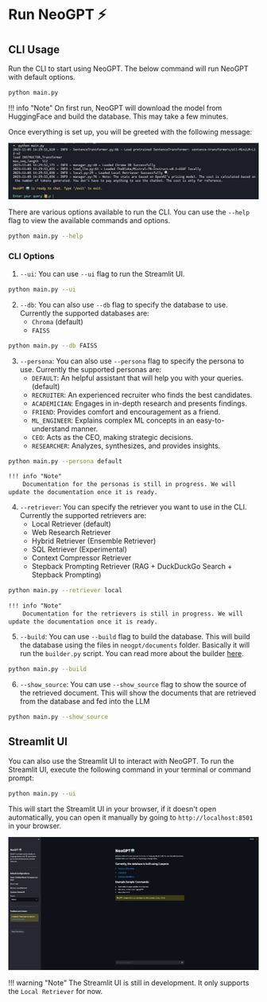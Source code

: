 

# __Run NeoGPT__ ⚡️


## CLI Usage
Run the CLI to start using NeoGPT. The below command will run NeoGPT with default options.

```bash title="Terminal"
python main.py 
```

!!! info "Note"
    On first run, NeoGPT will download the model from HuggingFace and build the database. This may take a few minutes.

Once everything is set up, you will be greeted with the following message:

![NeoGPT CLI](asset/cli.png)



There are various options available to run the CLI. You can use the `--help` flag to view the available commands and options.

```bash title="Terminal"
python main.py --help
```

### CLI Options

1. `--ui`: You can use `--ui` flag to run the Streamlit UI.
```bash title="Terminal"
python main.py --ui
```

2. `--db`: You can also use `--db` flag to specify the database to use. Currently the supported databases are:
    - `Chroma` (default)
    - `FAISS`
```bash title="Terminal"
python main.py --db FAISS
```

3. `--persona`: You can also use `--persona` flag to specify the persona to use. Currently the supported personas are:
    - `DEFAULT`: An helpful assistant that will help you with your queries. (default)
    - `RECRUITER`: An experienced recruiter who finds the best candidates. 
    - `ACADEMICIAN`: Engages in in-depth research and presents findings. 
    - `FRIEND`: Provides comfort and encouragement as a friend. 
    - `ML_ENGINEER`: Explains complex ML concepts in an easy-to-understand manner.
    - `CEO`: Acts as the CEO, making strategic decisions. 
    - `RESEARCHER`: Analyzes, synthesizes, and provides insights. 
```bash title="Terminal"
python main.py --persona default
```

    !!! info "Note"
        Documentation for the personas is still in progress. We will update the documentation once it is ready.


4. `--retriever`: You can specify the retriever you want to use in the CLI. Currently the supported retrievers are:
    - Local Retriever (default)
    - Web Research Retriever
    - Hybrid Retriever (Ensemble Retriever)
    - SQL Retriever (Experimental)
    - Context Compressor Retriever 
    - Stepback Prompting Retriever (RAG + DuckDuckGo Search + Stepback Prompting)
```bash title="Terminal"
python main.py --retriever local
```

    !!! info "Note"
        Documentation for the retrievers is still in progress. We will update the documentation once it is ready.

5. `--build`: You can use `--build` flag to build the database. This will build the database using the files in `neogpt/documents` folder. 
    Basically it will run the `builder.py` script. You can read more about the builder [here](/neogpt-docs/builder/).
```bash title="Terminal"
python main.py --build
```

6. `--show_source`: You can use `--show_source` flag to show the source of the retrieved document. This will show the documents that are retrieved from the database and fed into the LLM
```bash title="Terminal"
python main.py --show_source
```

## Streamlit UI

You can also use the Streamlit UI to interact with NeoGPT. To run the Streamlit UI, execute the following command in your terminal or command prompt:

```bash title="Terminal"
python main.py --ui
```

This will start the Streamlit UI in your browser, if it doesn't open automatically, you can open it manually by going to `http://localhost:8501` in your browser.

![Streamlit UI NeoGPT](./asset/ui.png)


!!! warning "Note"
    The Streamlit UI is still in development. It only supports the `Local Retriever` for now.
    